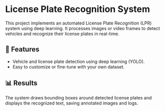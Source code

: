 # License Plate Recognition System

This project implements an automated License Plate Recognition (LPR) system using deep learning. It processes images or video frames to detect vehicles and recognize their license plates in real-time.

## 🚀 Features

- Vehicle and license plate detection using deep learning (YOLO).
- Easy to customize or fine-tune with your own dataset.


## 📊 Results

The system draws bounding boxes around detected license plates and displays the recognized text, saving annotated images and logs.
